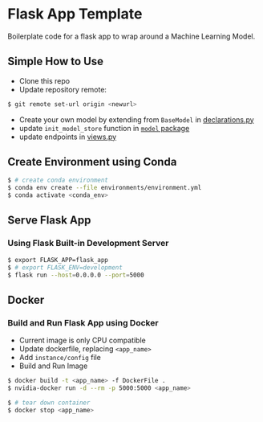 # Flask App Template

Boilerplate code for a flask app to wrap around a Machine Learning Model.

## Simple How to Use

* Clone this repo
* Update repository remote:

```bash
$ git remote set-url origin <newurl>
```

* Create your own model by extending from `BaseModel` in [declarations.py](flask_app/model/declarations.py)
* update `init_model_store` function in [`model` package](flask_app/model/__init__.py)
* update endpoints in [views.py](flask_app/views.py)

## Create Environment using Conda

```bash
$ # create conda environment
$ conda env create --file environments/environment.yml
$ conda activate <conda_env>
```

## Serve Flask App

### Using Flask Built-in Development Server

```bash
$ export FLASK_APP=flask_app
$ # export FLASK_ENV=development
$ flask run --host=0.0.0.0 --port=5000
```

## Docker

### Build and Run Flask App using Docker

* Current image is only CPU compatible
* Update dockerfile, replacing `<app_name>`
* Add `instance/config` file
* Build and Run Image

```bash
$ docker build -t <app_name> -f DockerFile .
$ nvidia-docker run -d --rm -p 5000:5000 <app_name>

$ # tear down container
$ docker stop <app_name>
```
